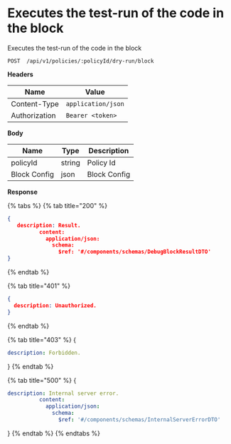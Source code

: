 # Executes the test-run of the code in the block

Executes the test-run of the code in the block

```
POST  /api/v1/policies/:policyId/dry-run/block
```

**Headers**

| Name          | Value              |
| ------------- | ------------------ |
| Content-Type  | `application/json` |
| Authorization | `Bearer <token>`   |

**Body**

| Name         | Type   | Description  |
| ------------ | ------ | ------------ |
| policyId     | string | Policy Id    |
| Block Config | json   | Block Config |

**Response**

{% tabs %}
{% tab title="200" %}
```json
{
   description: Result.
          content:
            application/json:
              schema:
                $ref: '#/components/schemas/DebugBlockResultDTO'
}
```
{% endtab %}

{% tab title="401" %}
```json
{
  description: Unauthorized.
}
```
{% endtab %}

{% tab title="403" %}
{

```yaml
description: Forbidden.
```

}
{% endtab %}

{% tab title="500" %}
{

```yaml
description: Internal server error.
          content:
            application/json:
              schema:
                $ref: '#/components/schemas/InternalServerErrorDTO'
```

}
{% endtab %}
{% endtabs %}





